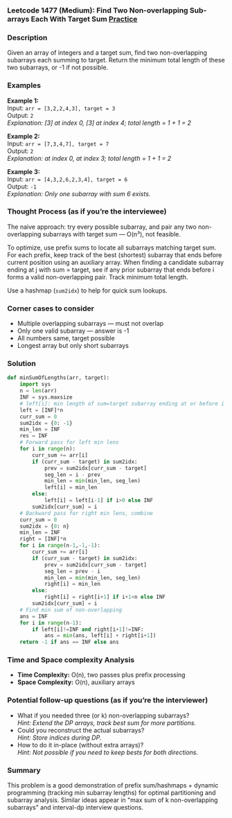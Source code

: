 ### Leetcode 1477 (Medium): Find Two Non-overlapping Sub-arrays Each With Target Sum [Practice](https://leetcode.com/problems/find-two-non-overlapping-sub-arrays-each-with-target-sum)

### Description  
Given an array of integers and a target sum, find two non-overlapping subarrays each summing to target. Return the minimum total length of these two subarrays, or -1 if not possible.

### Examples  
**Example 1:**  
Input: `arr = [3,2,2,4,3], target = 3`  
Output: `2`  
*Explanation: [3] at index 0, [3] at index 4; total length = 1 + 1 = 2*

**Example 2:**  
Input: `arr = [7,3,4,7], target = 7`  
Output: `2`  
*Explanation:  at index 0,  at index 3; total length = 1 + 1 = 2*

**Example 3:**  
Input: `arr = [4,3,2,6,2,3,4], target = 6`  
Output: `-1`  
*Explanation: Only one subarray with sum 6 exists.*

### Thought Process (as if you’re the interviewee)  
The naive approach: try every possible subarray, and pair any two non-overlapping subarrays with target sum — O(n³), not feasible.

To optimize, use prefix sums to locate all subarrays matching target sum. For each prefix, keep track of the best (shortest) subarray that ends before current position using an auxiliary array. When finding a candidate subarray ending at j with sum = target, see if any prior subarray that ends before i forms a valid non-overlapping pair. Track minimum total length.

Use a hashmap (`sum2idx`) to help for quick sum lookups.

### Corner cases to consider  
- Multiple overlapping subarrays — must not overlap
- Only one valid subarray — answer is -1
- All numbers same, target possible
- Longest array but only short subarrays

### Solution

```python
def minSumOfLengths(arr, target):
    import sys
    n = len(arr)
    INF = sys.maxsize
    # left[i]: min length of sum=target subarray ending at or before i
    left = [INF]*n
    curr_sum = 0
    sum2idx = {0: -1}
    min_len = INF
    res = INF
    # Forward pass for left min lens
    for i in range(n):
        curr_sum += arr[i]
        if (curr_sum - target) in sum2idx:
            prev = sum2idx[curr_sum - target]
            seg_len = i - prev
            min_len = min(min_len, seg_len)
            left[i] = min_len
        else:
            left[i] = left[i-1] if i>0 else INF
        sum2idx[curr_sum] = i
    # Backward pass for right min lens, combine
    curr_sum = 0
    sum2idx = {0: n}
    min_len = INF
    right = [INF]*n
    for i in range(n-1,-1,-1):
        curr_sum += arr[i]
        if (curr_sum - target) in sum2idx:
            prev = sum2idx[curr_sum - target]
            seg_len = prev - i
            min_len = min(min_len, seg_len)
            right[i] = min_len
        else:
            right[i] = right[i+1] if i+1<n else INF
        sum2idx[curr_sum] = i
    # Find min sum of non-overlapping
    ans = INF
    for i in range(n-1):
        if left[i]!=INF and right[i+1]!=INF:
            ans = min(ans, left[i] + right[i+1])
    return -1 if ans == INF else ans
```

### Time and Space complexity Analysis  
- **Time Complexity:** O(n), two passes plus prefix processing
- **Space Complexity:** O(n), auxiliary arrays

### Potential follow-up questions (as if you’re the interviewer)  
- What if you needed three (or k) non-overlapping subarrays?  
  *Hint: Extend the DP arrays, track best sum for more partitions.*
- Could you reconstruct the actual subarrays?  
  *Hint: Store indices during DP.*
- How to do it in-place (without extra arrays)?  
  *Hint: Not possible if you need to keep bests for both directions.*

### Summary
This problem is a good demonstration of prefix sum/hashmaps + dynamic programming (tracking min subarray lengths) for optimal partitioning and subarray analysis. Similar ideas appear in "max sum of k non-overlapping subarrays" and interval-dp interview questions.
